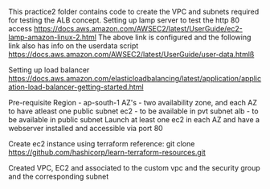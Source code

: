 
This practice2 folder contains code to create the VPC and subnets required for testing the ALB concept.
Setting up lamp server to test the http 80 access
https://docs.aws.amazon.com/AWSEC2/latest/UserGuide/ec2-lamp-amazon-linux-2.html
The above link is configured and the following link also has info on the userdata script
https://docs.aws.amazon.com/AWSEC2/latest/UserGuide/user-data.htmlß

Setting up load balancer
https://docs.aws.amazon.com/elasticloadbalancing/latest/application/application-load-balancer-getting-started.html

Pre-requisite
Region - ap-south-1
AZ's - two availability zone, and each AZ to have atleast one public subnet
ec2 - to be available in pvt subnet
alb - to be available in public subnet
Launch at least one ec2 in each AZ and have a webserver installed and accessible via port 80

Create ec2 instance using terraform reference:
git clone https://github.com/hashicorp/learn-terraform-resources.git

Created VPC, EC2 and associated to the custom vpc and the security group and the corresponding subnet


